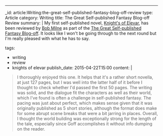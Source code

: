 ---
_id: article:Writing:the-great-self-published-fantasy-blog-off-review
type: Article
category: Writing
title: The Great Self-published Fantasy Blog-off Review
summary: |
  My first self-published novel, [Knight's of Elevar][elevar], has been reviewed by [Bob Milne][milne] as part of the [The Great Self-published Fantasy Blog-off][blog]. It looks like I won't be going through to the next round but I'm really pleased with what he has to say.

  [milne]: http://beauty-in-ruins.blogspot.co.uk/2015/04/great-self-published-fantasy-blog-off.html
  [blog]: http://mark---lawrence.blogspot.ca/2015/03/the-great-self-published-fantasy-blog.html
  [elevar]: http://www.stoogoff.com/books/view/knights-of-elevar
tags: 
  - writing
  - review
  - knights of elevar
publish_date: 2015-04-22T15:00
content: |
  > I thoroughly enjoyed this one. It helps that it's a rather short novella, at just 127 pages, but I was well into the latter half of it before I thought to check whether I'd passed the first 50 pages. The writing was solid, and the dialogue fit the characters as well as their world, which I've found is often a challenge in self-published fantasy. The pacing was just about perfect, which makes sense given that it was originally published as 5 short stories, although the format does make for some abrupt scene breaks that were a bit jarring in places. Overall, I thought the world building was exceptionally strong for the length of the tale, especially since Goff accomplishes it without info dumping on the reader.
